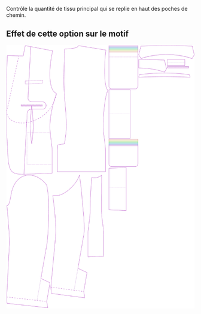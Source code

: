 
Contrôle la quantité de tissu principal qui se replie en haut des poches de chemin.




## Effet de cette option sur le motif
![Cette image montre l'effet de cette option en superposant plusieurs variantes qui ont une valeur différente pour cette option](jaeger_pocketfoldover_sample.svg "Effet de cette option sur le motif")